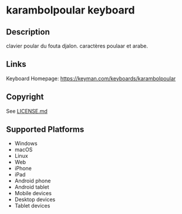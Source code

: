 karambolpoular keyboard
==============

Description
-----------
clavier poular du fouta djalon. caractères poulaar et arabe.

Links
-----
Keyboard Homepage: https://keyman.com/keyboards/karambolpoular

Copyright
---------
See [LICENSE.md](LICENSE.md)

Supported Platforms
-------------------
 * Windows
 * macOS
 * Linux
 * Web
 * iPhone
 * iPad
 * Android phone
 * Android tablet
 * Mobile devices
 * Desktop devices
 * Tablet devices

